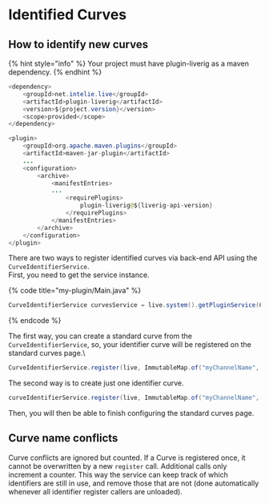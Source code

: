 # Identified Curves

## How to identify new curves

{% hint style="info" %}
Your project must have plugin-liverig as a maven dependency.
{% endhint %}

```java
<dependency>
    <groupId>net.intelie.live</groupId>
    <artifactId>plugin-liverig</artifactId>
    <version>${project.version}</version>
    <scope>provided</scope>
</dependency>
```

```java
<plugin>
    <groupId>org.apache.maven.plugins</groupId>
    <artifactId>maven-jar-plugin</artifactId>
    ...
    <configuration>
        <archive>
            <manifestEntries>
            ...
                <requirePlugins>
                    plugin-liverig@${liverig-api-version}
                </requirePlugins>
            </manifestEntries>
        </archive>
    </configuration>
</plugin>
```

There are two ways to register identified curves via back-end API using the `CurveIdentifierService`.\
First, you need to get the service instance.

{% code title="my-plugin/Main.java" %}
```java
CurveIdentifierService curvesService = live.system().getPluginService(CurveIdentifierService.class)
```
{% endcode %}

The first way, you can create a standard curve from the `CurveIdentifierService`, so, your identifier curve will be registered on the standard curves page.\


```java
CurveIdentifierService.register(live, ImmutableMap.of("myChannelName", new CurveIdentifierService.IdentifiedChannel("My Channel", "MyChannelKey", "unit", "color")));
```

The second way is to create just one identifier curve.

```java
curveIdentifierService.register(live, ImmutableMap.of("myChannelName", new CurveIdentifierService.IdentifiedChannel("My Channel", "MyChannelKey", "unit")));
```

Then, you will then be able to finish configuring the standard curves page.

## Curve name conflicts

Curve conflicts are ignored but counted. If a Curve is registered once, it cannot be overwritten by a new `register` call. Additional calls only increment a counter. This way the service can keep track of which identifiers are still in use, and remove those that are not (done automatically whenever all identifier register callers are unloaded).
